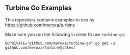 ## Turbine Go Examples

This repository contains examples to use by https://github.com/meroxa/turbine

Make sure you run the following in order to use `turbine-go`:

```shell
GOPRIVATE="github.com/meroxa/turbine-go" go get -u github.com/meroxa/turbine@latest 
```
